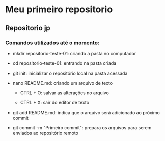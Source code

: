 # Meu primeiro repositorio
## Repositorio jp

### Comandos utilizados até o momento:


 - mkdir repositorio-teste-01: criando a pasta no computador

 - cd repositorio-teste-01: entrando na pasta criada

 - git init: inicializar o repositório local na pasta acessada

 - nano README.md: criando um arquivo de texto

	- CTRL + O: salvar as alterações no arquivo

	- CTRL + X: sair do editor de texto

 - git add README.md: indica que o arquivo será adicionado ao próximo commit

 - git commit -m "Primeiro commit": prepara os arquivos para serem enviados ao repositório remoto


